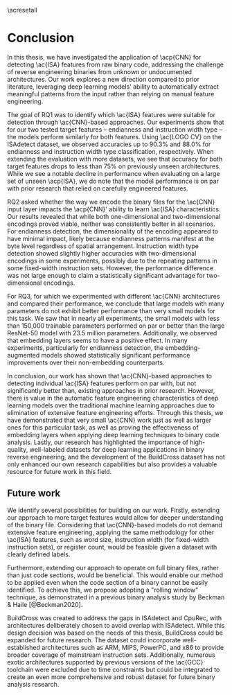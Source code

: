\acresetall

# Conclusion

In this thesis, we have investigated the application of \acp{CNN} for detecting \ac{ISA} features from raw binary code, addressing the challenge of reverse engineering binaries from unknown or undocumented architectures. Our work explores a new direction compared to prior literature, leveraging deep learning models' ability to automatically extract meaningful patterns from the input rather than relying on manual feature engineering.

The goal of RQ1 was to identify which \ac{ISA} features were suitable for detection through \ac{CNN}-based approaches. Our experiments show that for our two tested target features – endianness and instruction width type – the models perform similarly for both features. Using \ac{LOGO CV} on the ISAdetect dataset, we observed accuracies up to 90.3% and 88.0% for endianness and instruction width type classification, respectively. When extending the evaluation with more datasets, we see that accuracy for both target features drops to less than 75% on previously unseen architectures. While we see a notable decline in performance when evaluating on a large set of unseen \acp{ISA}, we do note that the model performance is on par with prior research that relied on carefully engineered features.

RQ2 asked whether the way we encode the binary files for the \ac{CNN} input layer impacts the \acp{CNN}' ability to learn \ac{ISA} characteristics. Our results revealed that while both one-dimensional and two-dimensional encodings proved viable, neither was consistently better in all scenarios. For endianness detection, the dimensionality of the encoding appeared to have minimal impact, likely because endianness patterns manifest at the byte level regardless of spatial arrangement. Instruction width type detection showed slightly higher accuracies with two-dimensional encodings in some experiments, possibly due to the repeating patterns in some fixed-width instruction sets. However, the performance difference was not large enough to claim a statistically significant advantage for two-dimensional encodings.

For RQ3, for which we experimented with different \ac{CNN} architectures and compared their performance, we conclude that large models with many parameters do not exhibit better performance than very small models for this task. We saw that in nearly all experiments, the small models with less than 150,000 trainable parameters performed on par or better than the large ResNet-50 model with 23.5 million parameters. Additionally, we observed that embedding layers seems to have a positive effect. In many experiments, particularly for endianness detection, the embedding-augmented models showed statistically significant performance improvements over their non-embedding counterparts.

In conclusion, our work has shown that \ac{CNN}-based approaches to detecting individual \ac{ISA} features perform on par with, but not significantly better than, existing approaches in prior research. However, there is value in the automatic feature engineering characteristics of deep learning models over the traditional machine learning approaches due to elimination of extensive feature engineering efforts. Through this thesis, we have demonstrated that very small \ac{CNN} work just as well as larger ones for this particular task, as well as proving the effectiveness of embedding layers when applying deep learning techniques to binary code analysis. Lastly, our research has highlighted the importance of high-quality, well-labeled datasets for deep learning applications in binary reverse engineering, and the development of the BuildCross dataset has not only enhanced our own research capabilities but also provides a valuable resource for future work in this field.

## Future work

We identify several possibilities for building on our work. Firstly, extending our approach to more target features would allow for deeper understanding of the binary file. Considering that \ac{CNN}-based models do not demand extensive feature engineering, applying the same methodology for other \ac{ISA} features, such as word size, instruction width (for fixed-width instruction sets), or register count, would be feasible given a dataset with clearly defined labels.

Furthermore, extending our approach to operate on full binary files, rather than just code sections, would be beneficial. This would enable our method to be applied even when the code section of a binary cannot be easily identified. To achieve this, we propose adopting a "rolling window" technique, as demonstrated in a previous binary analysis study by Beckman & Haile [@Beckman2020].

<!-- CNNs for ISA-classifcation. Hard to not get CNNs to not fit to ISAs. Why not let CNN fit to isas? :o(we tried this for a bit, seemed to work, but not tested) -->

<!-- - ISA classification with buildcross -->

<!-- Other CNN variants? Unet for code section segmentation? :o -->

<!-- Expand buildcross, should be possible with CMAKE. -->

BuildCross was created to address the gaps in ISAdetect and CpuRec, with architectures deliberately chosen to avoid overlap with ISAdetect. While this design decision was based on the needs of this thesis, BuildCross could be expanded for future research. The dataset could incorporate well-established architectures such as ARM, MIPS, PowerPC, and x86 to provide broader coverage of mainstream instruction sets. Additionally, numerous exotic architectures supported by previous versions of the \ac{GCC} toolchain were excluded due to time constraints but could be integrated to create an even more comprehensive and robust dataset for future binary analysis research.

<!-- NAtural language processing techniques -->
